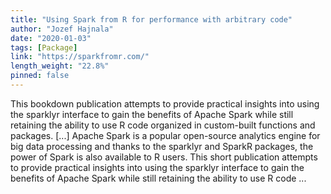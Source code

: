 ```yaml
---
title: "Using Spark from R for performance with arbitrary code"
author: "Jozef Hajnala"
date: "2020-01-03"
tags: [Package]
link: "https://sparkfromr.com/"
length_weight: "22.8%"
pinned: false
---
```


This bookdown publication attempts to provide practical insights into using the sparklyr interface to gain the benefits of Apache Spark while still retaining the ability to use R code organized in custom-built functions and packages. [...] Apache Spark is a popular open-source analytics engine for big data processing and thanks to the sparklyr and SparkR packages, the power of Spark is also available to R users. This short publication attempts to provide practical insights into using the sparklyr interface to gain the benefits of Apache Spark while still retaining the ability to use R code ...

